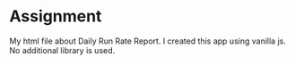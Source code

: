 # Assignment
My html file about Daily Run Rate Report.
I created this app using vanilla js. No additional library is used.
